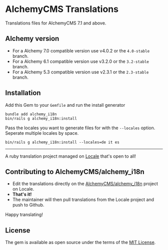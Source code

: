 # AlchemyCMS Translations

Translations files for AlchemyCMS 7.1 and above.

## Alchemy version

- For a Alchemy 7.0 compatible version use v4.0.2 or the `4.0-stable` branch.
- For a Alchemy 6.1 compatible version use v3.2.0 or the `3.2-stable` branch.
- For a Alchemy 5.3 compatible version use v2.3.1 or the `2.3-stable` branch.

## Installation

Add this Gem to your `Gemfile` and run the install generator

```
bundle add alchemy_i18n
bin/rails g alchemy_i18n:install
```

Pass the locales you want to generate files for with the `--locales` option.
Seperate multiple locales by space.

```
bin/rails g alchemy_i18n:install --locales=de it es
```

---

A ruby translation project managed on [Locale](http://www.localeapp.com/) that's open to all!

## Contributing to AlchemyCMS/alchemy_i18n

- Edit the translations directly on the [AlchemyCMS/alchemy_i18n](http://www.localeapp.com/projects/public?search=AlchemyCMS/alchemy_i18n) project on Locale.
- **That's it!**
- The maintainer will then pull translations from the Locale project and push to Github.

Happy translating!

## License

The gem is available as open source under the terms of the [MIT License](https://opensource.org/licenses/MIT).
